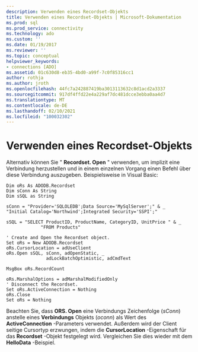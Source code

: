 ```yaml
---
description: Verwenden eines Recordset-Objekts
title: Verwenden eines Recordset-Objekts | Microsoft-Dokumentation
ms.prod: sql
ms.prod_service: connectivity
ms.technology: ado
ms.custom: ''
ms.date: 01/19/2017
ms.reviewer: ''
ms.topic: conceptual
helpviewer_keywords:
- connections [ADO]
ms.assetid: 01c630d8-eb35-4bd0-a99f-7c0f85316cc1
author: rothja
ms.author: jroth
ms.openlocfilehash: 44fc7a242887419ba3013113632c8d1acd2a3337
ms.sourcegitcommit: 917df4ffd22e4a229af7dc481dcce3ebba0aa4d7
ms.translationtype: MT
ms.contentlocale: de-DE
ms.lasthandoff: 02/10/2021
ms.locfileid: "100032302"
---
```

# <a name="using-a-recordset-object"></a>Verwenden eines Recordset-Objekts
Alternativ können Sie " **Recordset. Open** " verwenden, um implizit eine Verbindung herzustellen und in einem einzelnen Vorgang einen Befehl über diese Verbindung auszugeben. Beispielsweise in Visual Basic:  
  
```  
Dim oRs As ADODB.Recordset  
Dim sConn As String  
Dim sSQL as String  
  
sConn = "Provider='SQLOLEDB';Data Source='MySqlServer';" & _             "Initial Catalog='Northwind';Integrated Security='SSPI';"  
  
sSQL = "SELECT ProductID, ProductName, CategoryID, UnitPrice " & _  
             "FROM Products"  
  
' Create and Open the Recordset object.  
Set oRs = New ADODB.Recordset  
oRs.CursorLocation = adUseClient  
oRs.Open sSQL, sConn, adOpenStatic, _  
               adLockBatchOptimistic, adCmdText  
  
MsgBox oRs.RecordCount  
  
oRs.MarshalOptions = adMarshalModifiedOnly  
' Disconnect the Recordset.  
Set oRs.ActiveConnection = Nothing  
oRs.Close          
Set oRs = Nothing  
```  
  
 Beachten Sie, dass **ORS. Open** eine Verbindungs Zeichenfolge (*sConn*) anstelle eines **Verbindungs** Objekts (*oconn*) als Wert des **ActiveConnection** -Parameters verwendet. Außerdem wird der Client seitige Cursortyp erzwungen, indem die **CursorLocation** -Eigenschaft für das **Recordset** -Objekt festgelegt wird. Vergleichen Sie dies wieder mit dem **HelloData** -Beispiel.
